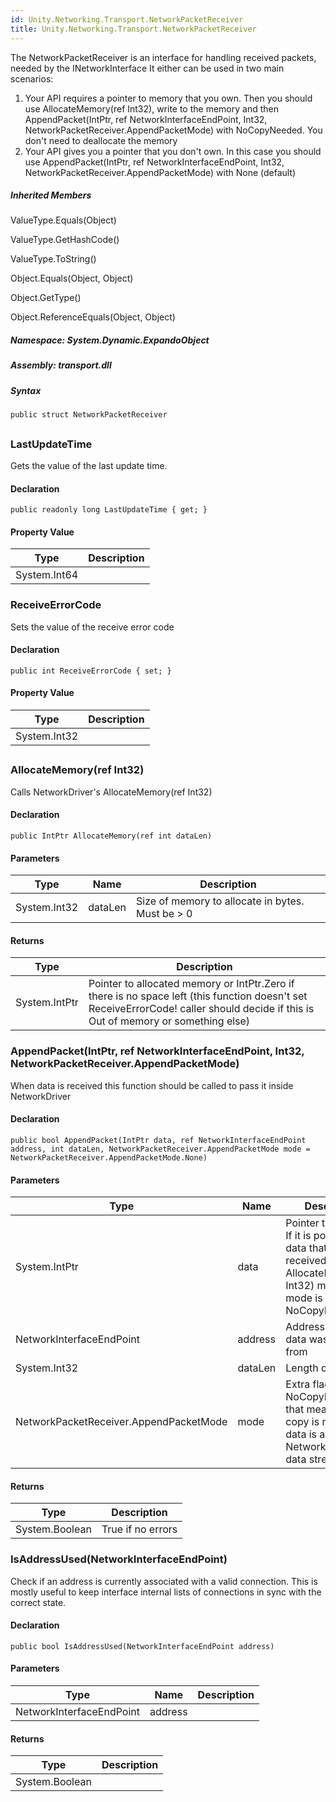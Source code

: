 ```yaml
---  
id: Unity.Networking.Transport.NetworkPacketReceiver  
title: Unity.Networking.Transport.NetworkPacketReceiver  
---
```


<div class="markdown level0 summary">

The NetworkPacketReceiver is an interface for handling received packets,
needed by the INetworkInterface It either can be used in two main
scenarios:

1.  Your API requires a pointer to memory that you own. Then you should
    use AllocateMemory(ref Int32), write to the memory and then
    AppendPacket(IntPtr, ref NetworkInterfaceEndPoint, Int32,
    NetworkPacketReceiver.AppendPacketMode) with NoCopyNeeded. You don't
    need to deallocate the memory
2.  Your API gives you a pointer that you don't own. In this case you
    should use AppendPacket(IntPtr, ref NetworkInterfaceEndPoint, Int32,
    NetworkPacketReceiver.AppendPacketMode) with None (default)

</div>

<div class="markdown level0 conceptual">

</div>

<div class="inheritedMembers">

##### Inherited Members

<div>

ValueType.Equals(Object)

</div>

<div>

ValueType.GetHashCode()

</div>

<div>

ValueType.ToString()

</div>

<div>

Object.Equals(Object, Object)

</div>

<div>

Object.GetType()

</div>

<div>

Object.ReferenceEquals(Object, Object)

</div>

</div>

##### **Namespace**: System.Dynamic.ExpandoObject

##### **Assembly**: transport.dll

##### Syntax

``` lang-csharp
public struct NetworkPacketReceiver
```

## 

### LastUpdateTime

<div class="markdown level1 summary">

Gets the value of the last update time.

</div>

<div class="markdown level1 conceptual">

</div>

#### Declaration

``` lang-csharp
public readonly long LastUpdateTime { get; }
```

#### Property Value

| Type         | Description |
|--------------|-------------|
| System.Int64 |             |

### ReceiveErrorCode

<div class="markdown level1 summary">

Sets the value of the receive error code

</div>

<div class="markdown level1 conceptual">

</div>

#### Declaration

``` lang-csharp
public int ReceiveErrorCode { set; }
```

#### Property Value

| Type         | Description |
|--------------|-------------|
| System.Int32 |             |

## 

### AllocateMemory(ref Int32)

<div class="markdown level1 summary">

Calls NetworkDriver's AllocateMemory(ref Int32)

</div>

<div class="markdown level1 conceptual">

</div>

#### Declaration

``` lang-csharp
public IntPtr AllocateMemory(ref int dataLen)
```

#### Parameters

| Type         | Name    | Description                                       |
|--------------|---------|---------------------------------------------------|
| System.Int32 | dataLen | Size of memory to allocate in bytes. Must be \> 0 |

#### Returns

| Type          | Description                                                                                                                                                                        |
|---------------|------------------------------------------------------------------------------------------------------------------------------------------------------------------------------------|
| System.IntPtr | Pointer to allocated memory or IntPtr.Zero if there is no space left (this function doesn't set ReceiveErrorCode! caller should decide if this is Out of memory or something else) |

### AppendPacket(IntPtr, ref NetworkInterfaceEndPoint, Int32, NetworkPacketReceiver.AppendPacketMode)

<div class="markdown level1 summary">

When data is received this function should be called to pass it inside
NetworkDriver

</div>

<div class="markdown level1 conceptual">

</div>

#### Declaration

``` lang-csharp
public bool AppendPacket(IntPtr data, ref NetworkInterfaceEndPoint address, int dataLen, NetworkPacketReceiver.AppendPacketMode mode = NetworkPacketReceiver.AppendPacketMode.None)
```

#### Parameters

| Type                                   | Name    | Description                                                                                                                     |
|----------------------------------------|---------|---------------------------------------------------------------------------------------------------------------------------------|
| System.IntPtr                          | data    | Pointer to the data. If it is pointer to data that was received with AllocateMemory(ref Int32) make sure mode is NoCopyNeeded\> |
| NetworkInterfaceEndPoint               | address | Address where data was received from                                                                                            |
| System.Int32                           | dataLen | Length of in bytes                                                                                                              |
| NetworkPacketReceiver.AppendPacketMode | mode    | Extra flags, like NoCopyNeeded that means - no copy is needed, data is already in NetworkDriver's data stream                   |

#### Returns

| Type           | Description       |
|----------------|-------------------|
| System.Boolean | True if no errors |

### IsAddressUsed(NetworkInterfaceEndPoint)

<div class="markdown level1 summary">

Check if an address is currently associated with a valid connection.
This is mostly useful to keep interface internal lists of connections in
sync with the correct state.

</div>

<div class="markdown level1 conceptual">

</div>

#### Declaration

``` lang-csharp
public bool IsAddressUsed(NetworkInterfaceEndPoint address)
```

#### Parameters

| Type                     | Name    | Description |
|--------------------------|---------|-------------|
| NetworkInterfaceEndPoint | address |             |

#### Returns

| Type           | Description |
|----------------|-------------|
| System.Boolean |             |
